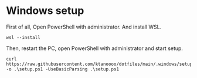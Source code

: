 # Windows setup

First of all, Open PowerShell with administrator.
And install WSL.

```
wsl --install
```

Then, restart the PC, open PowerShell with administrator and start setup.

```
curl https://raw.githubusercontent.com/ktanoooo/dotfiles/main/.windows/setup.ps1 -o .\setup.ps1 -UseBasicParsing .\setup.ps1
```
